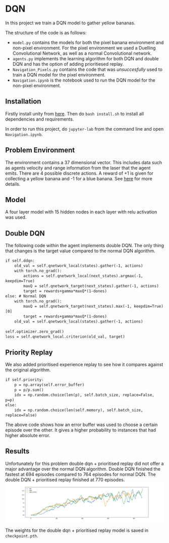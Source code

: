 # DQN
In this project we train a DQN model to gather yellow bananas. 

The structure of the code is as follows:
- `model.py` contains the models for both the pixel banana environment and non-pixel environment. For the pixel environment we used a Duelling Convolutional Network, as well as a normal Convolutional network.
- `agents.py` implements the learning algorithm for both DQN and double DQN and has the option of adding prioritiesed replay.
- `Navigation_Pixels.py` contains the code that was *unsuccesfully* used to train a DQN model for the pixel environment.
- `Navigation.ipynb` is the notebook used to run the DQN model for the non-pixel environment.

## Installation
Firstly install unity from [here](https://store.unity.com/download). Then do `bash install.sh` to install all dependencies and requirements.

In order to run this project, do `jupyter-lab` from the command line and open `Navigation.ipynb`.

## Problem Environment
The environment contains a 37 dimensional vector. This includes data such as agents velocity and range information from the laser that the agent emits. There are 4 possible discrete actions. A reward of +1 is given for collecting a yellow banana and -1 for a blue banana. See [here](https://github.com/sachinruk/dqn_bananas.git) for more details.

## Model
A four layer model with 15 hidden nodes in each layer with relu activation was used.

## Double DQN
The following code within the agent implements double DQN. The only thing that changes is the target value compared to the normal DQN algorithm.
```
if self.ddqn:
    old_val = self.qnetwork_local(states).gather(-1, actions)
    with torch.no_grad():
        actions = self.qnetwork_local(next_states).argmax(-1, keepdim=True)
        maxQ = self.qnetwork_target(next_states).gather(-1, actions)
        target = rewards+gamma*maxQ*(1-dones)
else: # Normal DQN
    with torch.no_grad():
        maxQ = self.qnetwork_target(next_states).max(-1, keepdim=True)[0]
        target = rewards+gamma*maxQ*(1-dones)
    old_val = self.qnetwork_local(states).gather(-1, actions)   

self.optimizer.zero_grad()
loss = self.qnetwork_local.criterion(old_val, target)
```

## Priority Replay
We also added prioritised experience replay to see how it compares against the original algorithm.
```
if self.priority:
    p = np.array(self.error_buffer)
    p = p/p.sum()
    idx = np.random.choice(len(p), self.batch_size, replace=False, p=p)
else:
    idx = np.random.choice(len(self.memory), self.batch_size, replace=False)
```
The above code shows how an error buffer was used to choose a certain episode over the other. It gives a higher probability to instances that had higher absolute error.

## Results
Unfortunately for this problem double dqn + prioritised replay did not offer a major advantage over the normal DQN algorithm. Double DQN finished the fastest at 694 episodes compared to 764 episodes for normal DQN. The double DQN + prioritised replay finished at 770 episodes.
![](./dqn_compare.png)

The weights for the double dqn + prioritised replay model is saved in `checkpoint.pth`.